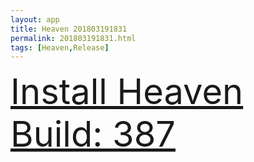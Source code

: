 ```yaml
---
layout: app
title: Heaven 201803191831
permalink: 201803191831.html
tags: [Heaven,Release]
---
```

<div class="pure-g">
    <div class="pure-u-1-1" style="font-size: 4em">
        <a class="pure-button-primary" href="itms-services://?action=download-manifest&url=https%3A%2F%2Flitsungyisigono.github.io%2FTestScript%2Fmanifests%2F201803191831.plist"><i class="fa fa-download" aria-hidden="true"></i>Install Heaven Build: 387</a>
    </div>
</div>